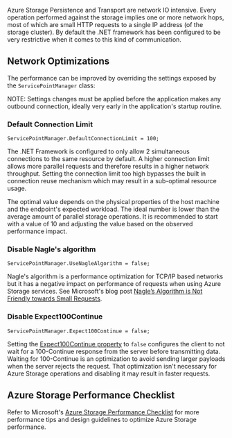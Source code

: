 Azure Storage Persistence and Transport are network IO intensive. Every operation performed against the storage implies one or more network hops, most of which are small HTTP requests to a single IP address (of the storage cluster). By default the .NET framework has been configured to be very restrictive when it comes to this kind of communication.


## Network Optimizations

The performance can be improved by overriding the settings exposed by the `ServicePointManager` class:

NOTE: Settings changes must be applied before the application makes any outbound connection, ideally very early in the application's startup routine.


### Default Connection Limit

	ServicePointManager.DefaultConnectionLimit = 100;

The .NET Framework is configured to only allow 2 simultaneous connections to the same resource by default. A higher connection limit allows more parallel requests and therefore results in a higher network throughput. Setting the connection limit too high bypasses the built in connection reuse mechanism which may result in a sub-optimal resource usage.

The optimal value depends on the physical properties of the host machine and the endpoint's expected workload. The ideal number is lower than the average amount of parallel storage operations. It is recommended to start with a value of 10 and adjusting the value based on the observed performance impact.


### Disable Nagle's algorithm

	ServicePointManager.UseNagleAlgorithm = false;

Nagle's algorithm is a performance optimization for TCP/IP based networks but it has a negative impact on performance of requests when using Azure Storage services. See Microsoft's blog post [Nagle’s Algorithm is Not Friendly towards Small Requests](https://blogs.msdn.microsoft.com/windowsazurestorage/2010/06/25/nagles-algorithm-is-not-friendly-towards-small-requests/).


### Disable Expect100Continue

	ServicePointManager.Expect100Continue = false;

Setting the [Expect100Continue property](https://msdn.microsoft.com/en-us/library/system.net.servicepointmanager.expect100continue.aspx) to `false` configures the client to not wait for a 100-Continue response from the server before transmitting data. Waiting for 100-Continue is an optimization to avoid sending larger payloads when the server rejects the request. That optimization isn't necessary for Azure Storage operations and disabling it may result in faster requests.


## Azure Storage Performance Checklist

Refer to Microsoft's [Azure Storage Performance Checklist](https://docs.microsoft.com/en-us/azure/storage/storage-performance-checklist) for more performance tips and design guidelines to optimize Azure Storage performance.